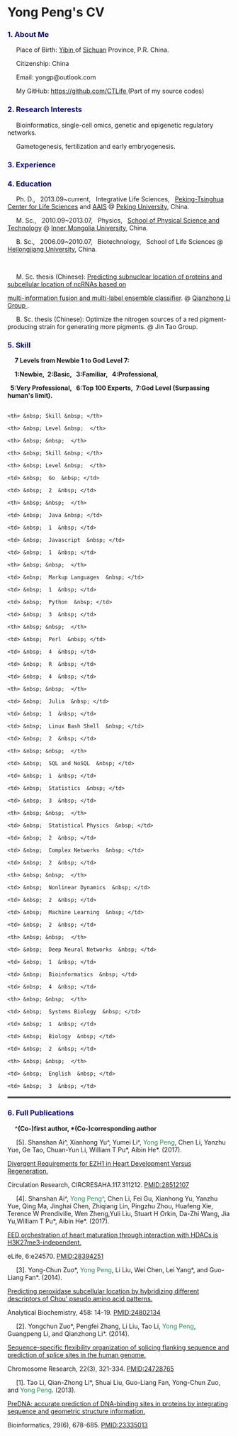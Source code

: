 # Yong Peng's CV




<h3 style = "color:#0a0b6f"><b>1. About Me</b></h3>

<p> &nbsp;&nbsp;&nbsp;&nbsp; Place of Birth: <a href="https://en.wikipedia.org/wiki/Yibin"> Yibin </a> of <a href="https://en.wikipedia.org/wiki/Sichuan">Sichuan</a> Province, P.R. China.</p>

<p> &nbsp;&nbsp;&nbsp;&nbsp; Citizenship: China </p>

<p> &nbsp;&nbsp;&nbsp;&nbsp; Email: yongp@outlook.com </p>

<p> &nbsp;&nbsp;&nbsp;&nbsp; My GitHub: <a href="https://github.com/CTLife"> https://github.com/CTLife </a> (Part of my source codes) </p>            

                 

                   

<h3><b style = "color:#0a0b6f">2. Research Interests</b></h3>

<p> &nbsp;&nbsp;&nbsp;&nbsp; Bioinformatics, single-cell omics, genetic and epigenetic regulatory networks.</p>   

<p> &nbsp;&nbsp;&nbsp;&nbsp; Gametogenesis, fertilization and early embryogenesis.</p>         

                      

                  

<h3><b style = "color:#0a0b6f">3. Experience</b></h3>               

                     

                             

<h3><b style = "color:#0a0b6f">4. Education</b></h3>

<p> &nbsp;&nbsp;&nbsp;&nbsp; Ph. D., &nbsp; 2013.09~current,  &nbsp; Integrative Life Sciences,  &nbsp; <a href="http://www.cls.edu.cn/english/">Peking-Tsinghua Center for Life Sciences</a> and <a href="http://www.aais.pku.edu.cn">AAIS</a> @ <a href="https://en.wikipedia.org/wiki/Peking_University">Peking University</a>, China. </p>

<p> &nbsp;&nbsp;&nbsp;&nbsp; M. Sc., &nbsp; 2010.09~2013.07,  &nbsp; Physics,  &nbsp; <a href="http://wlxy.imu.edu.cn/"> School of Physical Science and Technology</a> @ <a href="https://en.wikipedia.org/wiki/Inner_Mongolia_University">Inner Mongolia University</a>, China. </p>

<p> &nbsp;&nbsp;&nbsp;&nbsp; B. Sc., &nbsp; 2006.09~2010.07,  &nbsp; Biotechnology,  &nbsp; School of Life Sciences @ <a href="https://en.wikipedia.org/wiki/Heilongjiang_University">Heilongjiang University</a>, China. </p>             

<br>

<p> &nbsp;&nbsp;&nbsp;&nbsp; M. Sc. thesis (Chinese): <a href="http://cdmd.cnki.com.cn/Article/CDMD-10126-1013293069.htm"> Predicting subnuclear location of proteins and subcellular location of ncRNAs based on 

multi-information fusion and multi-label ensemble classifier</a>. @ <a href="http://202.207.14.87:8032/bioinformation/index.asp"> Qianzhong Li Group </a>. </p>                

<p> &nbsp;&nbsp;&nbsp;&nbsp; B. Sc. thesis (Chinese): Optimize the nitrogen sources of a red pigment-producing strain for generating more pigments. @ Jin Tao Group. </p>





<h3><b style = "color:#0a0b6f"> 5. Skill  </b></h3>  

<b> &nbsp;&nbsp;&nbsp;&nbsp; 7 Levels from Newbie 1 to God Level 7: <br> </b>     

<b> &nbsp;&nbsp;&nbsp;&nbsp; 1:Newbie,&nbsp;  2:Basic, &nbsp;  3:Familiar, &nbsp;   4:Professional, </b>   

<b> &nbsp; 5:Very Professional, &nbsp;   6:Top 100 Experts,&nbsp;  7:God Level (Surpassing human's limit). <br> <br> </b>         

<table border="2"  align="center">

  <tr>              

    <th> &nbsp; Skill &nbsp; </th>

    <th> &nbsp; Level &nbsp;  </th> 

    <th> &nbsp; &nbsp;  </th>

    <th> &nbsp; Skill &nbsp; </th>

    <th> &nbsp; Level &nbsp;  </th>   

  </tr>            

  <tr>

    <td> &nbsp;  Go  &nbsp; </td>

    <td> &nbsp;  2  &nbsp; </td>

    <th> &nbsp; &nbsp;  </th>

    <td> &nbsp;  Java &nbsp; </td>

    <td> &nbsp;  1  &nbsp; </td>

  </tr>

  <tr>

    <td> &nbsp;  Javascript  &nbsp; </td>

    <td> &nbsp;  1  &nbsp; </td>

    <th> &nbsp; &nbsp;  </th>

    <td> &nbsp;  Markup Languages  &nbsp; </td>

    <td> &nbsp;  1  &nbsp; </td>

  </tr>   

  <tr>

    <td> &nbsp;  Python  &nbsp; </td>

    <td> &nbsp;  3  &nbsp; </td>

    <th> &nbsp; &nbsp;  </th>

    <td> &nbsp;  Perl  &nbsp; </td>

    <td> &nbsp;  4  &nbsp; </td>

  </tr> 

  <tr>

    <td> &nbsp;  R  &nbsp; </td>

    <td> &nbsp;  4  &nbsp; </td>

    <th> &nbsp; &nbsp;  </th>

    <td> &nbsp;  Julia  &nbsp; </td>

    <td> &nbsp;  1  &nbsp; </td>

  </tr>

  <tr>

    <td> &nbsp;  Linux Bash Shell  &nbsp; </td>

    <td> &nbsp;  2  &nbsp; </td>

    <th> &nbsp; &nbsp;  </th>

    <td> &nbsp;  SQL and NoSQL  &nbsp; </td>

    <td> &nbsp;  1  &nbsp; </td>

  </tr>

  <tr>

    <td> &nbsp;  Statistics  &nbsp; </td>

    <td> &nbsp;  3  &nbsp; </td>

    <th> &nbsp; &nbsp;  </th>

    <td> &nbsp;  Statistical Physics  &nbsp; </td>

    <td> &nbsp;  2  &nbsp; </td>

  </tr>

  <tr>

    <td> &nbsp;  Complex Networks  &nbsp; </td>

    <td> &nbsp;  2  &nbsp; </td>

    <th> &nbsp; &nbsp;  </th>

    <td> &nbsp;  Nonlinear Dynamics  &nbsp; </td>

    <td> &nbsp;  2  &nbsp; </td>

  </tr>

  <tr>

    <td> &nbsp;  Machine Learning  &nbsp; </td>

    <td> &nbsp;  2  &nbsp; </td>

    <th> &nbsp; &nbsp;  </th>

    <td> &nbsp;  Deep Neural Networks  &nbsp; </td>

    <td> &nbsp;  1  &nbsp; </td>

  </tr>

  <tr>

    <td> &nbsp;  Bioinformatics  &nbsp; </td>

    <td> &nbsp;  4  &nbsp; </td>

    <th> &nbsp; &nbsp;  </th>

    <td> &nbsp;  Systems Biology  &nbsp; </td>

    <td> &nbsp;  1  &nbsp; </td>

  </tr>

  <tr>

    <td> &nbsp;  Biology  &nbsp; </td>

    <td> &nbsp;  2  &nbsp; </td>

    <th> &nbsp; &nbsp;  </th>

    <td> &nbsp;  English  &nbsp; </td>

    <td> &nbsp;  3  &nbsp; </td>

  </tr>

</table>                                 

                       

                                 

<h3><b style = "color:#0a0b6f"> 6. Full Publications </b></h3>                 

<p><b> &nbsp;&nbsp;&nbsp;&nbsp; ^(Co-)first author,  *(Co-)corresponding author </b></p>

                               

<p> &nbsp;&nbsp;&nbsp;&nbsp; [5]. Shanshan Ai^, Xianhong Yu^, Yumei Li^, <font color="#2E8B57">Yong Peng</font>, Chen Li, Yanzhu Yue, Ge Tao, Chuan-Yun Li, William T Pu*, Aibin He*. (2017). 

<a href="http://circres.ahajournals.org/content/early/2017/05/16/CIRCRESAHA.117.311212">

Divergent Requirements for EZH1 in Heart Development Versus Regeneration. </a>   

Circulation Research, CIRCRESAHA.117.311212. <a href="https://www.ncbi.nlm.nih.gov/pubmed/28512107">PMID:28512107</a>

</p>

                                                                                       

<p> &nbsp;&nbsp;&nbsp;&nbsp; [4]. Shanshan Ai^, <font color="#2E8B57">Yong Peng^</font>, Chen Li, Fei Gu, Xianhong Yu, Yanzhu Yue, Qing Ma, Jinghai Chen, Zhiqiang Lin, Pingzhu Zhou, Huafeng Xie, Terence W Prendiville, Wen Zheng,Yuli Liu, Stuart H Orkin, Da-Zhi Wang, Jia Yu,William T Pu*, Aibin He*. (2017). 

<a href="https://elifesciences.org/content/6/e24570">

EED orchestration of heart maturation through interaction with HDACs is H3K27me3-independent. </a>   

eLife, 6:e24570. <a href="http://pubmedcentralcanada.ca/pmcc/articles/PMC5400508">PMID:28394251</a>

</p>

                 

<p> &nbsp;&nbsp;&nbsp;&nbsp; [3].  Yong-Chun Zuo*, <font color="#2E8B57">Yong Peng</font>, Li Liu, Wei Chen, Lei Yang*, and Guo-Liang Fan*. (2014).  

<a href="http://www.sciencedirect.com/science/article/pii/S0003269714001912">

Predicting peroxidase subcellular location by hybridizing different descriptors of Chou’ pseudo amino acid patterns. </a>

Analytical Biochemistry, 458: 14-19.  <a href="https://www.ncbi.nlm.nih.gov/pubmed/24802134">PMID:24802134</a>

</p>

                 

<p> &nbsp;&nbsp;&nbsp;&nbsp; [2].  Yongchun Zuo*, Pengfei Zhang, Li Liu, Tao Li, <font color="#2E8B57">Yong Peng</font>, Guangpeng Li, and Qianzhong Li*. (2014).  

<a href="http://link.springer.com/article/10.1007%2Fs10577-014-9414-z">

Sequence-specific flexibility organization of splicing flanking sequence and prediction of splice sites in the human genome. </a>

Chromosome Research, 22(3), 321-334.  <a href="https://www.ncbi.nlm.nih.gov/pubmed/24728765">PMID:24728765</a>

</p>

                   

<p> &nbsp;&nbsp;&nbsp;&nbsp; [1]. Tao Li, Qian-Zhong Li*, Shuai Liu, Guo-Liang Fan, Yong-Chun Zuo, and <font color="#2E8B57">Yong Peng</font>. (2013).  

<a href="http://bioinformatics.oxfordjournals.org/content/29/6/678.abstract">

PreDNA: accurate prediction of DNA-binding sites in proteins by integrating sequence and geometric structure information. </a>

Bioinformatics, 29(6), 678-685.  <a href="https://www.ncbi.nlm.nih.gov/pubmed/23335013">PMID:23335013</a>

</p>

                      

                     

